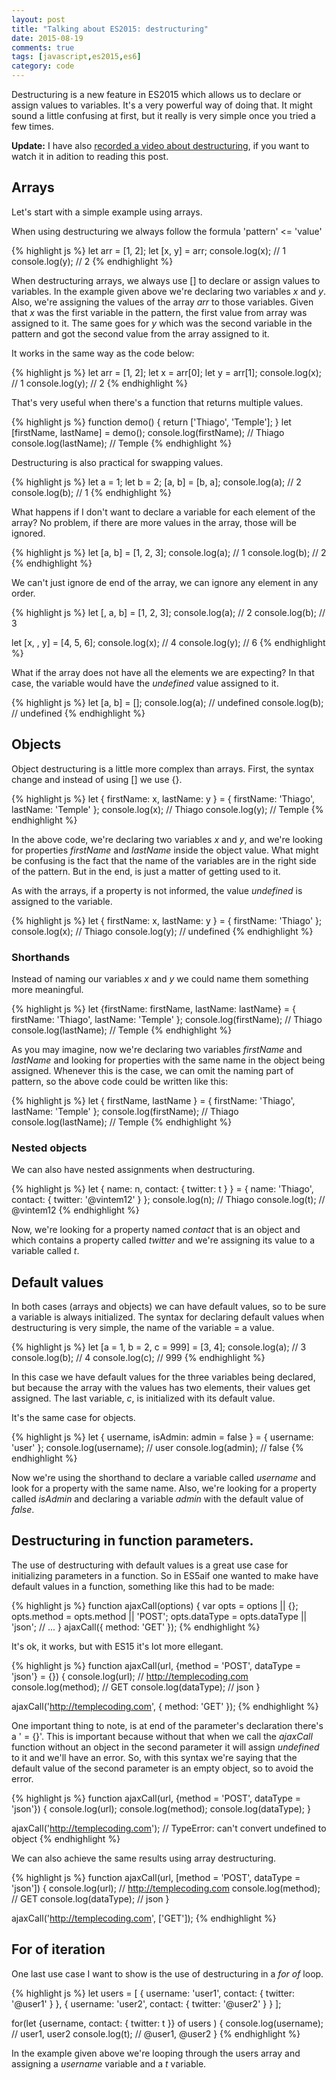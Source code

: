 ```yaml
---
layout: post
title: "Talking about ES2015: destructuring"
date: 2015-08-19
comments: true
tags: [javascript,es2015,es6]
category: code
---
```

Destructuring is a new feature in ES2015 which allows us to declare or assign values to variables. It's a very powerful way of doing that. It might sound a little confusing at first, but it really is very simple once you tried a few times.<!-- more -->

**Update:** I have also [recorded a video about destructuring](https://youtu.be/JoFq8e6kgEQ), if you want to watch it in adition to reading this post.

## Arrays

Let's start with a simple example using arrays.

When using destructuring we always follow the formula 'pattern' <= 'value'

{% highlight js %}
let arr = [1, 2];
let [x, y] = arr;
console.log(x); // 1
console.log(y); // 2
{% endhighlight %}

When destructuring arrays, we always use [] to declare or assign values to variables. In the example given above we're declaring two variables *x* and *y*. Also, we're assigning the values of the array *arr* to those variables. Given that *x* was the first variable in the pattern, the first value from array was assigned to it. The same goes for *y* which was the second variable in the pattern and got the second value from the array assigned to it.

It works in the same way as the code below:

{% highlight js %}
let arr = [1, 2];
let x = arr[0];
let y = arr[1];
console.log(x); // 1
console.log(y); // 2
{% endhighlight %}

That's very useful when there's a function that returns multiple values.

{% highlight js %}
function demo() {
  return ['Thiago', 'Temple'];
}
let [firstName, lastName] = demo();
console.log(firstName); // Thiago
console.log(lastName); // Temple
{% endhighlight %}

Destructuring is also practical for swapping values.

{% highlight js %}
let a = 1;
let b = 2;
[a, b] = [b, a];
console.log(a); // 2
console.log(b); // 1
{% endhighlight %}

What happens if I don't want to declare a variable for each element of the array? No problem, if there are more values in the array, those will be ignored.

{% highlight js %}
let [a, b] = [1, 2, 3];
console.log(a); // 1
console.log(b); // 2
{% endhighlight %}

We can't just ignore de end of the array, we can ignore any element in any order.

{% highlight js %}
let [, a, b] = [1, 2, 3];
console.log(a); // 2
console.log(b); // 3

let [x, , y] = [4, 5, 6];
console.log(x); // 4
console.log(y); // 6
{% endhighlight %}

What if the array does not have all the elements we are expecting? In that case, the variable would have the *undefined* value assigned to it.

{% highlight js %}
let [a, b] = [];
console.log(a); // undefined
console.log(b); // undefined
{% endhighlight %}

## Objects

Object destructuring is a little more complex than arrays. First, the syntax change and instead of using [] we use {}.

{% highlight js %}
let { firstName: x, lastName: y } = { firstName: 'Thiago', lastName: 'Temple' };
console.log(x); // Thiago
console.log(y); // Temple
{% endhighlight %}

In the above code, we're declaring two variables *x* and *y*, and we're looking for properties *firstName* and *lastName* inside the object value. What might be confusing is the fact that the name of the variables are in the right side of the pattern. But in the end, is just a matter of getting used to it.

As with the arrays, if a property is not informed, the value *undefined* is assigned to the variable.

{% highlight js %}
let { firstName: x, lastName: y } = { firstName: 'Thiago' };
console.log(x); // Thiago
console.log(y); // undefined
{% endhighlight %}

### Shorthands

Instead of naming our variables *x* and *y* we could name them something more meaningful.

{% highlight js %}
let {firstName: firstName, lastName: lastName} = { firstName: 'Thiago', lastName: 'Temple' };
console.log(firstName); // Thiago
console.log(lastName); // Temple
{% endhighlight %}

As you may imagine, now we're declaring two variables *firstName* and *lastName* and looking for properties with the same name in the object being assigned. Whenever this is the case, we can omit the naming part of pattern, so the above code could be written like this:

{% highlight js %}
let { firstName, lastName } = { firstName: 'Thiago', lastName: 'Temple' };
console.log(firstName); // Thiago
console.log(lastName); // Temple
{% endhighlight %}

### Nested objects

We can also have nested assignments when destructuring.

{% highlight js %}
let { name: n, contact: { twitter: t } } = { name: 'Thiago', contact: { twitter: '@vintem12' } };
console.log(n); // Thiago
console.log(t); // @vintem12
{% endhighlight %}

Now, we're looking for a property named *contact* that is an object and which contains a property called *twitter* and we're assigning its value to a variable called *t*.

## Default values

In both cases (arrays and objects) we can have default values, so to be sure a variable is always initialized. The syntax for declaring default values when destructuring is very simple, the name of the variable = a value.

{% highlight js %}
let [a = 1, b = 2, c = 999] = [3, 4];
console.log(a); // 3
console.log(b); // 4
console.log(c); // 999
{% endhighlight %}

In this case we have default values for the three variables being declared, but because the array with the values has two elements, their values get assigned. The last variable, *c*, is initialized with its default value.

It's the same case for objects.

{% highlight js %}
let { username, isAdmin: admin = false } = { username: 'user' };
console.log(username); // user
console.log(admin); // false
{% endhighlight %}

Now we're using the shorthand to declare a variable called *username* and look for a property with the same name. Also, we're looking for a property called *isAdmin* and declaring a variable *admin* with the default value of *false*.

## Destructuring in function parameters.

The use of destructuring with default values is a great use case for initializing parameters in a function. So in ES5aif one wanted to make have default values in a function, something like this had to be made:

{% highlight js %}
function ajaxCall(options) {
  var opts = options || {};
  opts.method = opts.method || 'POST';
  opts.dataType = opts.dataType || 'json';
  // ...
}
ajaxCall({ method: 'GET' });
{% endhighlight %}

It's ok, it works, but with ES15 it's lot more ellegant.

{% highlight js %}
function ajaxCall(url, {method = 'POST', dataType = 'json'} = {}) {
  console.log(url); // http://templecoding.com
  console.log(method); // GET
  console.log(dataType); // json
}

ajaxCall('http://templecoding.com', { method: 'GET' });
{% endhighlight %}

One important thing to note, is at end of the parameter's declaration there's a ' = {}'. This is important because without that when we call the *ajaxCall* function without an object in the second parameter it will assign *undefined* to it and we'll have an error. So, with this syntax we're saying that the default value of the second parameter is an empty object, so to avoid the error.

{% highlight js %}
function ajaxCall(url, {method = 'POST', dataType = 'json'}) {
  console.log(url);
  console.log(method);
  console.log(dataType);
}

ajaxCall('http://templecoding.com'); // TypeError: can't convert undefined to object
{% endhighlight %}

We can also achieve the same results using array destructuring.

{% highlight js %}
function ajaxCall(url, [method = 'POST', dataType = 'json']) {
  console.log(url); // http://templecoding.com
  console.log(method); // GET
  console.log(dataType); // json
}

ajaxCall('http://templecoding.com', ['GET']);
{% endhighlight %}

## For of iteration

One last use case I want to show is the use of destructuring in a *for of* loop.

{% highlight js %}
let users = [
  {
    username: 'user1',
    contact: { twitter: '@user1' }
  },
  {
    username: 'user2',
    contact: { twitter: '@user2' }
  }
];

for(let {username, contact: { twitter: t }} of users ) {
  console.log(username); // user1, user2
  console.log(t); // @user1, @user2
}
{% endhighlight %}

In the example given above we're looping through the users array and assigning a *username* variable and a *t* variable.
